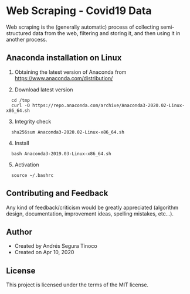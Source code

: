 # Web Scraping - Covid19 Data
Web scraping is the (generally automatic) process of collecting semi-structured data from the web, filtering and storing it, and then using it in another process.

## Anaconda installation on Linux
1. Obtaining the latest version of Anaconda from https://www.anaconda.com/distribution/

2. Download latest version
``` console
  cd /tmp
  curl -O https://repo.anaconda.com/archive/Anaconda3-2020.02-Linux-x86_64.sh
```

3. Integrity check
``` console
  sha256sum Anaconda3-2020.02-Linux-x86_64.sh
```

4. Install
``` console
  bash Anaconda3-2019.03-Linux-x86_64.sh
```

5. Activation
``` console
  source ~/.bashrc
```

## Contributing and Feedback
Any kind of feedback/criticism would be greatly appreciated (algorithm design, documentation, improvement ideas, spelling mistakes, etc...).

## Author
- Created by Andrés Segura Tinoco
- Created on Apr 10, 2020

## License
This project is licensed under the terms of the MIT license.

